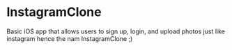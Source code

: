 # InstagramClone
Basic iOS app that allows users to sign up, login, and upload photos just like instagram hence the nam InstagramClone ;) 
